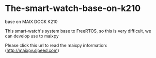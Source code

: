 # The-smart-watch-base-on-k210
base on MAIX DOCK K210

This smart-watch's system base to FreeRTOS, so this is very difficult, we can develop use to maixpy

Please click this url to read the maixpy information: (http://maixpy.sipeed.com)

